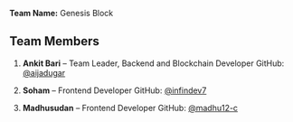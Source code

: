 **Team Name:** Genesis Block 

## Team Members

1. **Ankit Bari** – Team Leader, Backend and Blockchain Developer
   GitHub: [@aijadugar](https://github.com/aijadugar)  

2. **Soham** – Frontend Developer
   GitHub: [@infindev7](https://github.com/infindev7)  

3. **Madhusudan** – Frontend Developer
   GitHub: [@madhu12-c](https://github.com/madhu12-c)  
